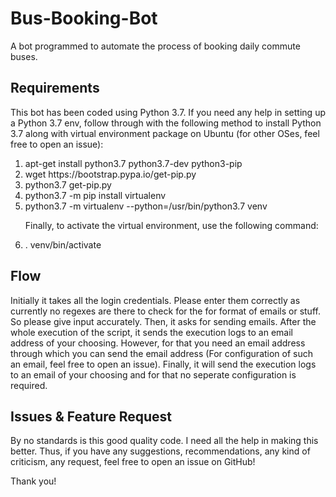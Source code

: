 # Bus-Booking-Bot
A bot programmed to automate the process of booking daily commute buses. 

<h2>Requirements </h2>
This bot has been coded using Python 3.7. If you need any help in setting up a Python 3.7 env, follow through with the following method to install Python 3.7 along with virtual environment package on Ubuntu (for other OSes, feel free to open an issue): 
<ol>
  <li>apt-get install python3.7 python3.7-dev python3-pip</li>
  <li>wget https://bootstrap.pypa.io/get-pip.py</li>
  <li>python3.7 get-pip.py</li>
  <li>python3.7 -m pip install virtualenv</li>
  <li>python3.7 -m virtualenv --python=/usr/bin/python3.7 venv</li>
 <p>Finally, to activate the virtual environment, use the following command: </p>
  <li>. venv/bin/activate</li>
</ol>

<h2>Flow</h2>
Initially it takes all the login credentials. Please enter them correctly as currently no regexes are there to check for the for format of emails or stuff. So please give input accurately. 
Then, it asks for sending emails. After the whole execution of the script, it sends the execution logs to an email address of your choosing. However, for that you need an email address through which you can send the email address (For configuration of such an email, feel free to open an issue). Finally, it will send the execution logs to an email of your choosing and for that no seperate configuration is required. 

<h2>Issues & Feature Request</h2>
By no standards is this good quality code. I need all the help in making this better. Thus, if you have any suggestions, recommendations, any kind of criticism, any request, feel free to open an issue on GitHub!

Thank you!
